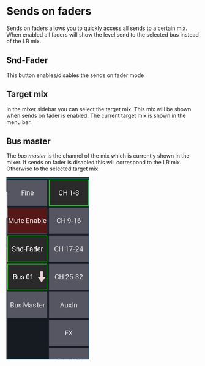 # Sends on faders
Sends on faders allows you to quickly access all sends to a certain mix.
When enabled all faders will show the level send to the selected bus instead of the LR mix.

## Snd-Fader
This button enables/disables the sends on fader mode

## Target mix
In the mixer sidebar you can select the target mix. This mix will be shown when sends on fader is enabled.
The current target mix is shown in the menu bar.

## Bus master
The *bus master* is the channel of the mix which is currently shown in the mixer.
If sends on fader is disabled this will correspond to the LR mix. Otherwise to the selected target mix.


![Sidebar](img/sidebar.png)